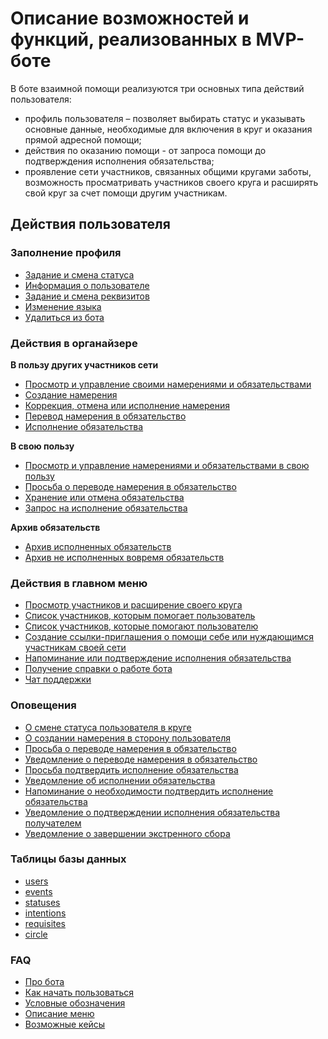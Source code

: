 # Описание возможностей и функций, реализованных в MVP-боте
В боте взаимной помощи реализуются три основных типа действий пользователя:
- профиль пользователя – позволяет выбирать статус и указывать основные данные, необходимые для включения в круг и оказания прямой адресной помощи;
- действия по оказанию помощи - от запроса помощи до подтверждения исполнения обязательства;
- проявление сети участников, связанных общими кругами заботы, возможность просматривать участников своего круга и расширять свой круг за счет помощи другим участникам.

## Действия пользователя

### Заполнение профиля
- [Задание и смена статуса](actions/change_status.md)
- [Информация о пользователе](actions/change_chat_link.md)
- [Задание и смена реквизитов](actions/change_requisites.md)
- [Изменение языка](actions/change_language.md)
- [Удалиться из бота](actions/delete_from_bot.md)

### Действия в органайзере
**В пользу других участников сети**
- [Просмотр и управление своими  намерениями и обязательствами](actions/show_int_obl.md)
- [Создание намерения](actions/create_intent.md)
- [Коррекция, отмена или исполнение намерения](actions/correction_my_intention.md)
- [Перевод намерения в обязательство](actions/creation_of_obligation.md)
- [Исполнение обязательства](actions/money_transfer.md)

**В свою пользу**
- [Просмотр и управление намерениями и обязательствами в свою пользу](actions/show_int_obl_for_me.md)
- [Просьба о переводе намерения в обязательство](actions/request_for_transfer.md)
- [Хранение или отмена обязательства](actions/save_obligation.md)
- [Запрос на исполнение обязательства](actions/request_for_execution.md)

**Архив обязательств**
- [Архив исполненных обязательств](actions/archive_my.md)
- [Архив не исполненных вовремя обязательств](actions/archive.md)

### Действия в главном меню
- [Просмотр участников и расширение своего круга](actions/show_circle.md)
- [Список участников, которым помогает пользователь](actions/list_my_people.md)
- [Список участников, которые помогают пользователю](actions/list_other_people.md)
- [Создание ссылки-приглашения о помощи себе или нуждающимся участникам своей сети](actions/create_invite.md)
- [Напоминание или подтверждение исполнения обязательства](actions/confirmation_of_transfer.md)
- [Получение справки о работе бота](actions/faq.md)
- [Чат поддержки](actions/support_chat.md)

### Оповещения
- [О смене статуса пользователя в круге](notifications/status_changed.md)
- [О создании намерения в сторону пользователя](notifications/intention_created.md)
- [Просьба о переводе намерения в обязательство](notifications/request_for_translation.md)
- [Уведомление о переводе намерения в обязательство](notifications/obligation_created.md)
- [Просьба подтвердить исполнение обязательства](notifications/reminder_of_obligation.md)
- [Уведомление об исполнении обязательства](notifications/money_transferred.md)
- [Напоминание о необходимости подтвердить исполнение обязательства](notifications/reminder_to_confirm.md)
- [Уведомление о подтверждении исполнения обязательства получателем](notifications/money_received.md)
- [Уведомление о завершении экстренного сбора](notifications/end_red.md)


### Таблицы базы данных
- [users](tables/users.md)
- [events](tables/events.md)
- [statuses](tables/statuses.md)
- [intentions](tables/intentions.md)
- [requisites](tables/requisites.md)
- [circle](tables/circle.md)


### FAQ
- [Про бота](faq/about_bot.md)
- [Как начать пользоваться](faq/how_start.md)
- [Условные обозначения](faq/conventions.md)
- [Описание меню](faq/menu.md)
- [Возможные кейсы](faq/cases.md)
